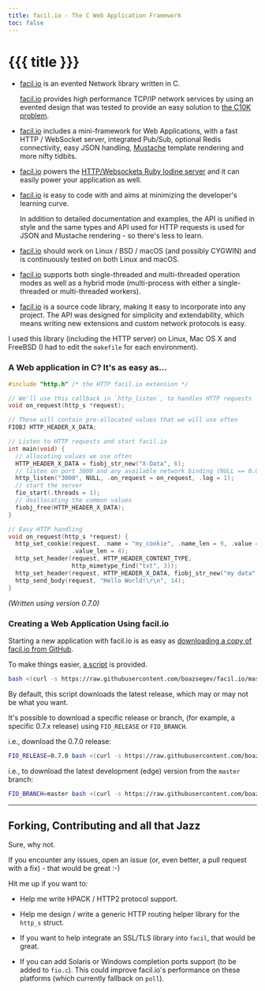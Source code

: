 ```yaml
---
title: facil.io - The C Web Application Framework
toc: false
---
```

# {{{ title }}}

* [facil.io](http://facil.io) is an evented Network library written in C.

    [facil.io](http://facil.io) provides high performance TCP/IP network services by using an evented design that was tested to provide an easy solution to [the C10K problem](http://www.kegel.com/c10k.html).

* [facil.io](http://facil.io) includes a mini-framework for Web Applications, with a fast HTTP / WebSocket server, integrated Pub/Sub, optional Redis connectivity, easy JSON handling, [Mustache](http://mustache.github.io) template rendering and more nifty tidbits.

* [facil.io](http://facil.io) powers the [HTTP/Websockets Ruby Iodine server](https://github.com/boazsegev/iodine) and it can easily power your application as well.

* [facil.io](http://facil.io) is easy to code with and aims at minimizing the developer's learning curve.

    In addition to detailed documentation and examples, the API is unified in style and the same types and API used for HTTP requests is used for JSON and Mustache rendering - so there's less to learn.

* [facil.io](http://facil.io) should work on Linux / BSD / macOS (and possibly CYGWIN) and is continuously tested on both Linux and macOS.

* [facil.io](http://facil.io) supports both single-threaded and multi-threaded operation modes as well as a hybrid mode (multi-process with either a single-threaded or multi-threaded workers).

* [facil.io](http://facil.io) is a source code library, making it easy to incorporate into any project. The API was designed for simplicity and extendability, which means writing new extensions and custom network protocols is easy.

I used this library (including the HTTP server) on Linux, Mac OS X and FreeBSD (I had to edit the `makefile` for each environment).

### A Web application in C? It's as easy as...

```c
#include "http.h" /* the HTTP facil.io extension */

// We'll use this callback in `http_listen`, to handles HTTP requests
void on_request(http_s *request);

// These will contain pre-allocated values that we will use often
FIOBJ HTTP_HEADER_X_DATA;

// Listen to HTTP requests and start facil.io
int main(void) {
  // allocating values we use often
  HTTP_HEADER_X_DATA = fiobj_str_new("X-Data", 6);
  // listen on port 3000 and any available network binding (NULL == 0.0.0.0)
  http_listen("3000", NULL, .on_request = on_request, .log = 1);
  // start the server
  fio_start(.threads = 1);
  // deallocating the common values
  fiobj_free(HTTP_HEADER_X_DATA);
}

// Easy HTTP handling
void on_request(http_s *request) {
  http_set_cookie(request, .name = "my_cookie", .name_len = 9, .value = "data",
                  .value_len = 4);
  http_set_header(request, HTTP_HEADER_CONTENT_TYPE,
                  http_mimetype_find("txt", 3));
  http_set_header(request, HTTP_HEADER_X_DATA, fiobj_str_new("my data", 7));
  http_send_body(request, "Hello World!\r\n", 14);
}
```

*(Written using version 0.7.0)*

### Creating a Web Application Using facil.io

Starting a new application with facil.io is as easy as [downloading a copy of facil.io from GitHub](https://github.com/boazsegev/facil.io).

To make things easier, [a script](https://raw.githubusercontent.com/boazsegev/facil.io/master/scripts/new/app) is provided.

```bash
bash <(curl -s https://raw.githubusercontent.com/boazsegev/facil.io/master/scripts/new/app) appname
```

By default, this script downloads the latest release, which may or may not be what you want.

It's possible to download a specific release or branch, (for example, a specific 0.7.x release) using `FIO_RELEASE` or `FIO_BRANCH`.

i.e., download the 0.7.0 release:

```bash
FIO_RELEASE=0.7.0 bash <(curl -s https://raw.githubusercontent.com/boazsegev/facil.io/master/scripts/new/app) appname
```

i.e., to download the latest development (edge) version from the `master` branch:

```bash
FIO_BRANCH=master bash <(curl -s https://raw.githubusercontent.com/boazsegev/facil.io/master/scripts/new/app) appname
```

---

## Forking, Contributing and all that Jazz

Sure, why not.

If you encounter any issues, open an issue (or, even better, a pull request with a fix) - that would be great :-)

Hit me up if you want to:

* Help me write HPACK / HTTP2 protocol support.

* Help me design / write a generic HTTP routing helper library for the `http_s` struct.

* If you want to help integrate an SSL/TLS library into `facil`, that would be great.

* If you can add Solaris or Windows completion ports support (to be added to `fio.c`). This could improve facil.io's performance on these platforms (which currently fallback on `poll`).
